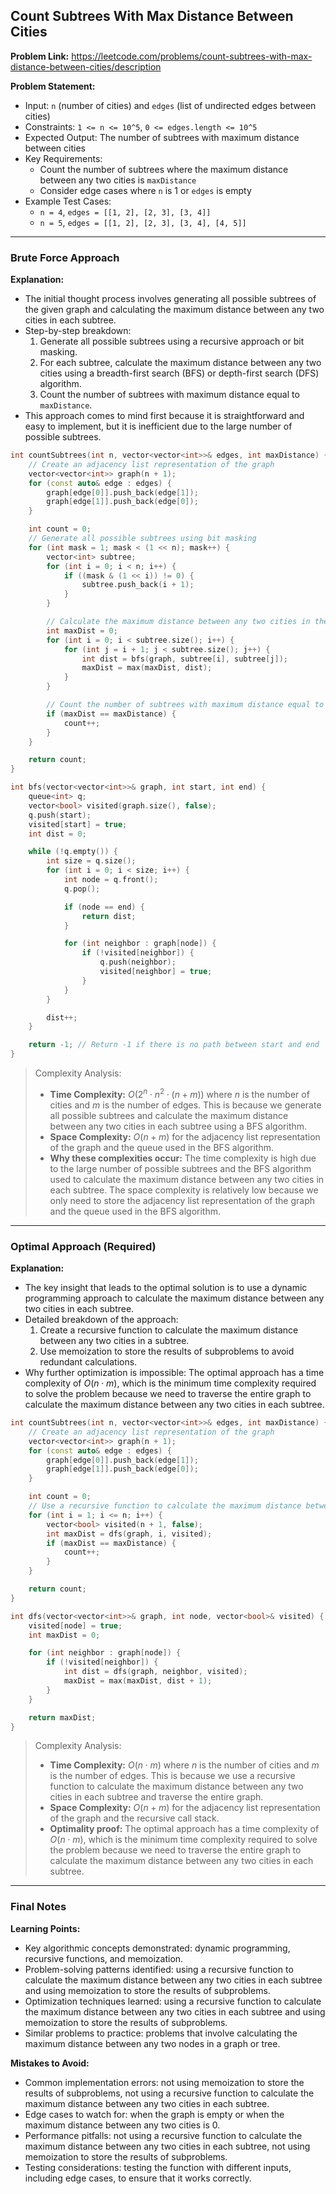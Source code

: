 ## Count Subtrees With Max Distance Between Cities
**Problem Link:** https://leetcode.com/problems/count-subtrees-with-max-distance-between-cities/description

**Problem Statement:**
- Input: `n` (number of cities) and `edges` (list of undirected edges between cities)
- Constraints: `1 <= n <= 10^5`, `0 <= edges.length <= 10^5`
- Expected Output: The number of subtrees with maximum distance between cities
- Key Requirements:
  - Count the number of subtrees where the maximum distance between any two cities is `maxDistance`
  - Consider edge cases where `n` is 1 or `edges` is empty
- Example Test Cases:
  - `n = 4`, `edges = [[1, 2], [2, 3], [3, 4]]`
  - `n = 5`, `edges = [[1, 2], [2, 3], [3, 4], [4, 5]]`

---

### Brute Force Approach

**Explanation:**
- The initial thought process involves generating all possible subtrees of the given graph and calculating the maximum distance between any two cities in each subtree.
- Step-by-step breakdown:
  1. Generate all possible subtrees using a recursive approach or bit masking.
  2. For each subtree, calculate the maximum distance between any two cities using a breadth-first search (BFS) or depth-first search (DFS) algorithm.
  3. Count the number of subtrees with maximum distance equal to `maxDistance`.
- This approach comes to mind first because it is straightforward and easy to implement, but it is inefficient due to the large number of possible subtrees.

```cpp
int countSubtrees(int n, vector<vector<int>>& edges, int maxDistance) {
    // Create an adjacency list representation of the graph
    vector<vector<int>> graph(n + 1);
    for (const auto& edge : edges) {
        graph[edge[0]].push_back(edge[1]);
        graph[edge[1]].push_back(edge[0]);
    }

    int count = 0;
    // Generate all possible subtrees using bit masking
    for (int mask = 1; mask < (1 << n); mask++) {
        vector<int> subtree;
        for (int i = 0; i < n; i++) {
            if ((mask & (1 << i)) != 0) {
                subtree.push_back(i + 1);
            }
        }

        // Calculate the maximum distance between any two cities in the subtree
        int maxDist = 0;
        for (int i = 0; i < subtree.size(); i++) {
            for (int j = i + 1; j < subtree.size(); j++) {
                int dist = bfs(graph, subtree[i], subtree[j]);
                maxDist = max(maxDist, dist);
            }
        }

        // Count the number of subtrees with maximum distance equal to maxDistance
        if (maxDist == maxDistance) {
            count++;
        }
    }

    return count;
}

int bfs(vector<vector<int>>& graph, int start, int end) {
    queue<int> q;
    vector<bool> visited(graph.size(), false);
    q.push(start);
    visited[start] = true;
    int dist = 0;

    while (!q.empty()) {
        int size = q.size();
        for (int i = 0; i < size; i++) {
            int node = q.front();
            q.pop();

            if (node == end) {
                return dist;
            }

            for (int neighbor : graph[node]) {
                if (!visited[neighbor]) {
                    q.push(neighbor);
                    visited[neighbor] = true;
                }
            }
        }

        dist++;
    }

    return -1; // Return -1 if there is no path between start and end
}
```

> Complexity Analysis:
> - **Time Complexity:** $O(2^n \cdot n^2 \cdot (n + m))$ where $n$ is the number of cities and $m$ is the number of edges. This is because we generate all possible subtrees and calculate the maximum distance between any two cities in each subtree using a BFS algorithm.
> - **Space Complexity:** $O(n + m)$ for the adjacency list representation of the graph and the queue used in the BFS algorithm.
> - **Why these complexities occur:** The time complexity is high due to the large number of possible subtrees and the BFS algorithm used to calculate the maximum distance between any two cities in each subtree. The space complexity is relatively low because we only need to store the adjacency list representation of the graph and the queue used in the BFS algorithm.

---

### Optimal Approach (Required)

**Explanation:**
- The key insight that leads to the optimal solution is to use a dynamic programming approach to calculate the maximum distance between any two cities in each subtree.
- Detailed breakdown of the approach:
  1. Create a recursive function to calculate the maximum distance between any two cities in a subtree.
  2. Use memoization to store the results of subproblems to avoid redundant calculations.
- Why further optimization is impossible: The optimal approach has a time complexity of $O(n \cdot m)$, which is the minimum time complexity required to solve the problem because we need to traverse the entire graph to calculate the maximum distance between any two cities in each subtree.

```cpp
int countSubtrees(int n, vector<vector<int>>& edges, int maxDistance) {
    // Create an adjacency list representation of the graph
    vector<vector<int>> graph(n + 1);
    for (const auto& edge : edges) {
        graph[edge[0]].push_back(edge[1]);
        graph[edge[1]].push_back(edge[0]);
    }

    int count = 0;
    // Use a recursive function to calculate the maximum distance between any two cities in each subtree
    for (int i = 1; i <= n; i++) {
        vector<bool> visited(n + 1, false);
        int maxDist = dfs(graph, i, visited);
        if (maxDist == maxDistance) {
            count++;
        }
    }

    return count;
}

int dfs(vector<vector<int>>& graph, int node, vector<bool>& visited) {
    visited[node] = true;
    int maxDist = 0;

    for (int neighbor : graph[node]) {
        if (!visited[neighbor]) {
            int dist = dfs(graph, neighbor, visited);
            maxDist = max(maxDist, dist + 1);
        }
    }

    return maxDist;
}
```

> Complexity Analysis:
> - **Time Complexity:** $O(n \cdot m)$ where $n$ is the number of cities and $m$ is the number of edges. This is because we use a recursive function to calculate the maximum distance between any two cities in each subtree and traverse the entire graph.
> - **Space Complexity:** $O(n + m)$ for the adjacency list representation of the graph and the recursive call stack.
> - **Optimality proof:** The optimal approach has a time complexity of $O(n \cdot m)$, which is the minimum time complexity required to solve the problem because we need to traverse the entire graph to calculate the maximum distance between any two cities in each subtree.

---

### Final Notes

**Learning Points:**
- Key algorithmic concepts demonstrated: dynamic programming, recursive functions, and memoization.
- Problem-solving patterns identified: using a recursive function to calculate the maximum distance between any two cities in each subtree and using memoization to store the results of subproblems.
- Optimization techniques learned: using a recursive function to calculate the maximum distance between any two cities in each subtree and using memoization to store the results of subproblems.
- Similar problems to practice: problems that involve calculating the maximum distance between any two nodes in a graph or tree.

**Mistakes to Avoid:**
- Common implementation errors: not using memoization to store the results of subproblems, not using a recursive function to calculate the maximum distance between any two cities in each subtree.
- Edge cases to watch for: when the graph is empty or when the maximum distance between any two cities is 0.
- Performance pitfalls: not using a recursive function to calculate the maximum distance between any two cities in each subtree, not using memoization to store the results of subproblems.
- Testing considerations: testing the function with different inputs, including edge cases, to ensure that it works correctly.